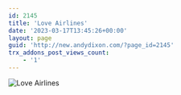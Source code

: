 ```yaml
---
id: 2145
title: 'Love Airlines'
date: '2023-03-17T13:45:26+00:00'
layout: page
guid: 'http://new.andydixon.com/?page_id=2145'
trx_addons_post_views_count:
    - '1'
---
```


![Love Airlines](https://i0.wp.com/assets.g8x2.ldn.idrivee2-23.com/posters/Love%20Airlines%2001.jpg?w=1200&ssl=1 "Love Airlines")